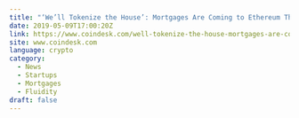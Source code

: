 ```yaml
---
title: "‘We’ll Tokenize the House’: Mortgages Are Coming to Ethereum This Summer"
date: 2019-05-09T17:00:20Z
link: https://www.coindesk.com/well-tokenize-the-house-mortgages-are-coming-to-ethereum-this-summer?utm_medium=RSS&utm_source=news.12bit.vn
site: www.coindesk.com
language: crypto
category:
  - News
  - Startups
  - Mortgages
  - Fluidity
draft: false
---
```

